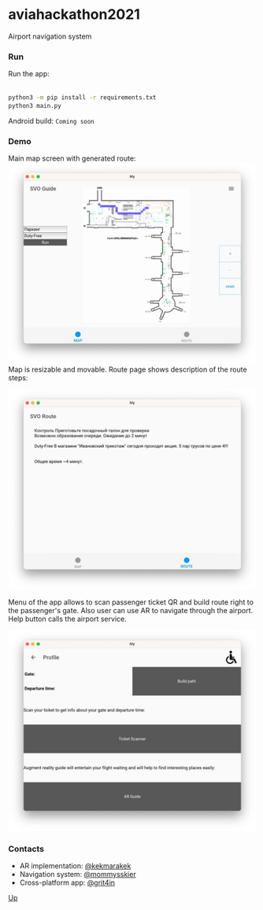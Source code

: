# aviahackathon2021
Airport navigation system

### Run
Run the app:
```bash

python3 -m pip install -r requirements.txt
python3 main.py
```

Android build: ```Coming soon```

### Demo
Main map screen with generated route:
![Alt text](img/1.jpg?raw=true "Title")
Map is resizable and movable. 
Route page shows description of the route steps:

![Alt text](img/2.jpg?raw=true "Title")

Menu of the app allows to scan passenger ticket QR and build route right to the passenger's gate. 
Also user can use AR to navigate through the airport. Help button calls the airport service.

![Alt text](img/3.jpg?raw=true "Title")


### Contacts

- AR implementation: [@kekmarakek](https://t.me/kekmarakek)
- Navigation system: [@mommysskier](https://t.me/mommysskier)
- Cross-platform app: [@grit4in](https://t.me/grit4in)

[Up](#candydeliveryapi)
